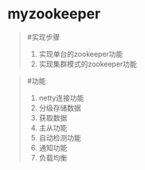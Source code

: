 # myzookeeper

>#实现步骤
>1. 实现单台的zookeeper功能
>2. 实现集群模式的zookeeper功能

>#功能
>1. netty连接功能
>2. 分级存储数据
>3. 获取数据
>4. 主从功能
>5. 自动检测功能
>6. 通知功能
>7. 负载均衡